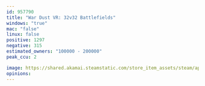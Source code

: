 ```yaml
---
id: 957790
title: "War Dust VR: 32v32 Battlefields"
windows: "true"
mac: "false"
linux: false
positive: 1297
negative: 315
estimated_owners: "100000 - 200000"
peak_ccu: 2

image: https://shared.akamai.steamstatic.com/store_item_assets/steam/apps/957790/header.jpg?t=1732664514
opinions:
---
```

